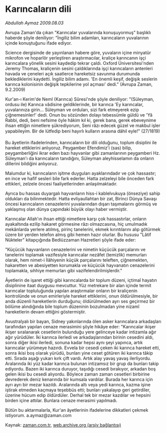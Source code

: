# Karıncaların dili

*Abdullah Aymaz 2009.08.03*

<tr><td class="metin" colspan="2" style="padding-top: 20px; padding-left: 5px; padding-right: 10px;">Avrupa Zaman'da çıkan "Karıncalar yuvalarında konuşuyormuş" başlıklı haberde şöyle deniliyor: "İngiliz bilim adamları, karıncaların yuvalarının içinde konuştuğunu ifade ediyor.</td></tr><tr><td class="metin" colspan="2" style="padding-top: 20px; padding-left: 5px; padding-right: 10px;"><p> Science dergisinde de yayınlanan habere göre, yuvaların içine minyatür mikrofon ve hoparlör yerleştiren araştırmacılar, kraliçe karıncanın işçi karıncalara yönelik sesini kaydedip tekrar çaldı. Oxford Üniversitesi'nden Jeremy Thomas, kraliçenin sesini çaldıklarında işçi karıncaların antenleri havada ve çeneleri açık saatlerce hareketsiz savunma durumunda beklediklerini kaydetti. İngiliz bilim adamı. 'En önemli keşif, değişik seslerin karınca kolonisinin değişik tepkilerine yol açması' dedi." (Avrupa Zaman, 9.2.2009)
<p> Kur'an-ı Kerim'de Neml (Karınca) Sûresi'nde şöyle deniliyor: "(Süleyman, ordusu ile) Karınca vâdisine geldiklerinde, bir karınca 'Ey karıncalar, yuvalarınıza girin... Süleyman ve orduları, sizi fark etmeyerek ezip çiğnemesinler!' dedi. Onun bu sözünden dolayı tebessümle güldü ve 'Yâ Rabbi, dedi, beni nefsime öyle hâkim kıl ki, gerek bana, gerek ebeveynime ihsan ettiğin nimetlere şükrediyorum, Seni râzı edecek güzel ve makbul işler yapabileyim. Bir de lütfedip beni hayırlı kulların arasına dâhil eyle!" (27/1819)
<p> Bu âyetlerin ifadelerinden, karıncaların bir dili olduğunu, toplum disiplini ile hareket ettiklerini anlıyoruz. Peygamber Efendimiz'i (sas) bilip, peygamberliğini ikrar eden bazı hayvanlar gibi zamanlarının peygamberi Hz. Süleyman'ı da karıncaların tanıdığını, Süleyman aleyhisselamın da onların dillerini bildiğini anlıyoruz.
<p> Malumdur ki, karıncaların işitme duyguları ayaklarındadır ve çok hassastır; en ince ve hafif sesleri bile fark ederler. Hatta zelzeleyi bile önceden fark ettikleri, zelzele öncesi faaliyetlerinden anlaşılmaktadır.
<p> Ayrıca bu hassas duyargalı hayvanların hiss-i kablelvukuya (önseziye) sahip oldukları da bilinmektedir. Hatta evliyaullahtan bir zat, Birinci Dünya Savaşı öncesi karıncaların cenazelerini yuvalarından dışarı taşımalarını görmüş ve yaklaşmış olan dünya çapındaki büyük olayı haber vermiştir.
<p> Karıncalar Allah'ın ihsan ettiği nimetlere karşı çok hassastırlar, onların ayakaltında ezilip hakaret görmesine râzı olmazcasına, hiç umulmadık mekânlarda yerlere atılmış, pirinç tanelerini, ekmek kırıntılarını alıp götürmek üzere bir yerden telefon almış gibi hemen hazır olurlar. Bu hususu "Lâtif Nükteler" kitapçığında Bediüzzaman Hazretleri şöyle ifade eder:
<p> "Küçücük hayvanların cenazelerini ve nimetin küçücük parçalarını ve tanelerini toplamak vazifesiyle karıncalar nezâfet (temizlik) memurları olarak, hem nimet-i İlâhiyenin küçük parçalarını teleften, çiğnemekten, hakaretten ve abesiyetten korumakla ve küçücük hayvanatın cenazelerini toplamakla, sıhhiye memurları gibi vazifelendirilmişlerdir."
<p> Âyetlerin de işaret ettiği gibi karıncalarda bir toplum düzeni, içtimaî hayatın disiplinine itaat duygusu mevcuttur. Yüz metrekare bir alan içinde termit karıncalar topluluğunda yapılan araştırmalar onların bir kraliçenin kontrolünde ve onun emirleriyle hareket ettiklerini, onun öldürülmesiyle, bir anda düzenli hareketlerin durduğunu; öldürülmeden ayrı ses geçirmez bir bölüme alındığında bile toplum düzeninin bozulmadan yine nizamî hareketlerin devam ettiğini göstermiştir.
<p> Avustralyalı bir bayan, Sidney yakınlarında ölen asker karıncalara arkadaşları tarafından yapılan cenaze merasimini şöyle hikâye eder: "Karıncalar ikişer ikişer sıralanarak cesetlerin bulunduğu yere gelinceye kadar intizamla ağır ağır yürüdüler. İki karınca ilerledi ve arkadaşlarından birinin cesedini aldı, sonra diğer ikisi ilerledi, sonuna kadar hepsi aynı şeyi yapınca, artık karıncalar yürümeye hazırdı. Evvela bir cesedi çeken iki karınca hareket etti, sonra ikisi boş olarak yürüdü, bunları yine ceset götüren iki karınca tâkip etti. Sırada aşağı yukarı kırk çift vardı. Artık alay yavaş yavaş ilerliyordu. Aralarında iki yüz kadar karınca bulunan intizamsız bir grup da bunları takip ediyordu. Bazen iki karınca duruyor, taşıdığı cesedi bırakıyor, arkadan boş gelen ikisi bu cesedi alıyordu. Böylece zaman zaman cesetleri birbirine devrederek deniz kenarında bir kumsala vardılar. Burada her karınca için ayrı ayrı bir mezar kazıldı. Aralarında altı veya yedi karınca, kazma işine iştirak etmeden kaçmaya teşebbüs etti; bunları yakalayıp geri getirdiler, üzerine hücum edip öldürdüler. Derhal tek bir mezar kazdılar ve hepsini birden içine attılar. Bunlara cenaze merasimi yapılmadı.
<p> Bütün bu aktarmalarla, Kur'an âyetlerinin ifadelerine dikkatleri çekmek istiyorum. a.aymaz@zaman.com<br/></p></p></p></p></p></p></p></p></p></p></td></tr>

Kaynak: [zaman.com.tr](http://zaman.com.tr/yazar.do?yazino=876154), [web.archive.org (arşiv bağlantısı)](http://web.archive.org/web/20090808162647/http://www.zaman.com.tr:80/yazar.do?yazino=876154)
